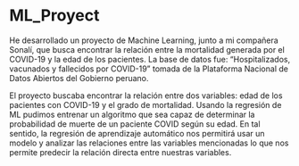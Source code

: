 # ML_Proyect
He desarrollado un proyecto de Machine Learning, junto a mi compañera Sonalí, que busca encontrar la relación entre la mortalidad generada por el COVID-19 y la edad de los pacientes. La base de datos fue: “Hospitalizados, vacunados y fallecidos por COVID-19” tomada de la Plataforma Nacional de Datos Abiertos del Gobierno peruano.

El proyecto buscaba encontrar la relación entre dos variables: edad de los pacientes con COVID-19 y el grado de mortalidad. Usando la regresión de ML pudimos entrenar un algoritmo que sea capaz de determinar la probabilidad de muerte de un paciente COVID según su edad.  En tal sentido, la regresión de aprendizaje automático nos permitirá usar un modelo y analizar las relaciones entre las variables mencionadas lo que nos permite predecir la relación directa entre nuestras variables.
